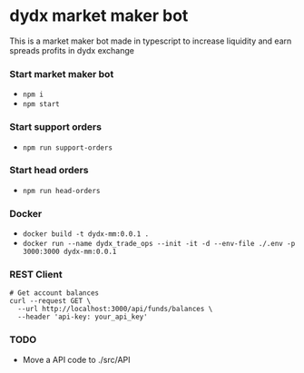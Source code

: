 # dydx market maker bot

This is a market maker bot made in typescript to increase liquidity and earn spreads profits in dydx exchange

### Start market maker bot

- `npm i`
- `npm start`

### Start support orders

- `npm run support-orders`

### Start head orders

- `npm run head-orders`


### Docker

- `docker build -t dydx-mm:0.0.1 .`
- `docker run --name dydx_trade_ops --init -it -d --env-file ./.env -p 3000:3000 dydx-mm:0.0.1`

### REST Client

```
# Get account balances
curl --request GET \
  --url http://localhost:3000/api/funds/balances \
  --header 'api-key: your_api_key'
```

### TODO

 - Move a API code to ./src/API